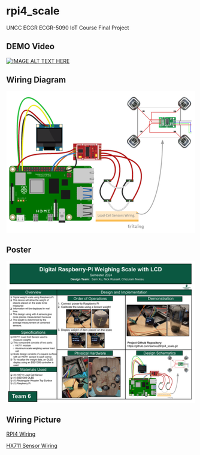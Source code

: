 # rpi4_scale
UNCC ECGR ECGR-5090 IoT Course Final Project

## DEMO Video
[![IMAGE ALT TEXT HERE](https://img.youtube.com/vi/B6TaBo7Wkn0/0.jpg)](https://www.youtube.com/watch?v=B6TaBo7Wkn0)

## Wiring Diagram
![](https://github.com/samxu29/rpi4_scale/blob/main/wire_dig.png)

## Poster
![](https://github.com/samxu29/rpi4_scale/blob/main/poster.png)

## Wiring Picture

[RPI4 Wiring](https://github.com/samxu29/rpi4_scale/blob/main/media/RPI4.jpg)

[HX711 Sensor Wiring](https://github.com/samxu29/rpi4_scale/blob/main/media/HX711.jpg)
